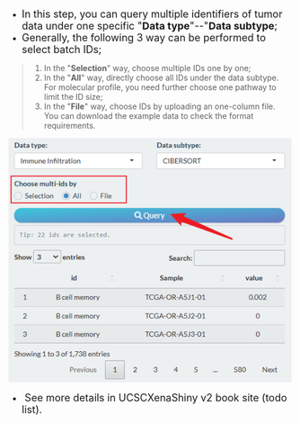 - <font size="4">In this step, you can query multiple identifiers of tumor data under one specific "**Data type**"--"**Data subtype**;</font> 
- <font size="4">Generally, the following 3 way can be performed to select batch IDs;</font></font>

> 1. In the "**Selection**" way, choose multiple IDs one by one;
> 2. In the "**All**" way, directly choose all IDs under the data subtype. For molecular profile, you need further choose one pathway to limit the ID size;
> 3. In the "**File**" way, choose IDs by uploading an one-column file. You can download the example data to check the format requirements.

<p align="center">
<img src="https://raw.githubusercontent.com/lishensuo/images2/main/img01/image-20240114170836444.png" alt="image-20240114170836444"   width="700"/>
</p>

- <font size="4"> See more details in UCSCXenaShiny v2 book site (todo list). </font> 





